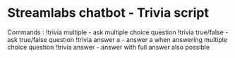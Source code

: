 # Streamlabs chatbot - Trivia script

Commands :
!trivia multiple - ask multiple choice question
!trivia true/false - ask true/false question
!trivia answer a - answer a when answering multiple choice question
!trivia answer <my answer> - answer with full answer also possible
